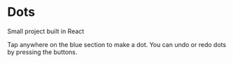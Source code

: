 # Dots
Small project built in React

Tap anywhere on the blue section to make a dot. You can undo or redo dots by pressing the buttons.
